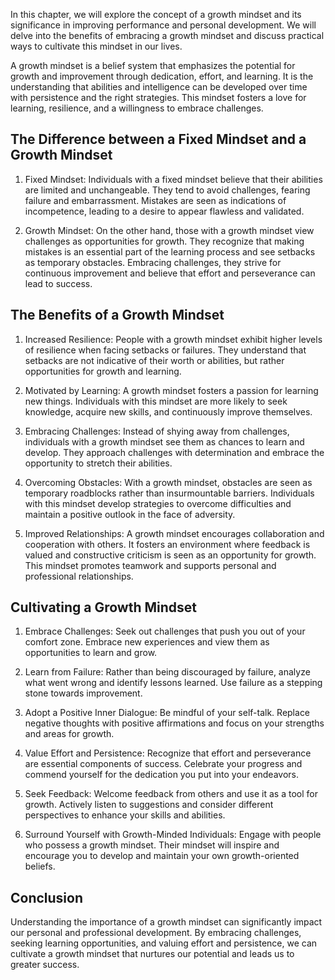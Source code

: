 
In this chapter, we will explore the concept of a growth mindset and its significance in improving performance and personal development. We will delve into the benefits of embracing a growth mindset and discuss practical ways to cultivate this mindset in our lives.

A growth mindset is a belief system that emphasizes the potential for growth and improvement through dedication, effort, and learning. It is the understanding that abilities and intelligence can be developed over time with persistence and the right strategies. This mindset fosters a love for learning, resilience, and a willingness to embrace challenges.

The Difference between a Fixed Mindset and a Growth Mindset
-----------------------------------------------------------

1. Fixed Mindset: Individuals with a fixed mindset believe that their abilities are limited and unchangeable. They tend to avoid challenges, fearing failure and embarrassment. Mistakes are seen as indications of incompetence, leading to a desire to appear flawless and validated.

2. Growth Mindset: On the other hand, those with a growth mindset view challenges as opportunities for growth. They recognize that making mistakes is an essential part of the learning process and see setbacks as temporary obstacles. Embracing challenges, they strive for continuous improvement and believe that effort and perseverance can lead to success.

The Benefits of a Growth Mindset
--------------------------------

1. Increased Resilience: People with a growth mindset exhibit higher levels of resilience when facing setbacks or failures. They understand that setbacks are not indicative of their worth or abilities, but rather opportunities for growth and learning.

2. Motivated by Learning: A growth mindset fosters a passion for learning new things. Individuals with this mindset are more likely to seek knowledge, acquire new skills, and continuously improve themselves.

3. Embracing Challenges: Instead of shying away from challenges, individuals with a growth mindset see them as chances to learn and develop. They approach challenges with determination and embrace the opportunity to stretch their abilities.

4. Overcoming Obstacles: With a growth mindset, obstacles are seen as temporary roadblocks rather than insurmountable barriers. Individuals with this mindset develop strategies to overcome difficulties and maintain a positive outlook in the face of adversity.

5. Improved Relationships: A growth mindset encourages collaboration and cooperation with others. It fosters an environment where feedback is valued and constructive criticism is seen as an opportunity for growth. This mindset promotes teamwork and supports personal and professional relationships.

Cultivating a Growth Mindset
----------------------------

1. Embrace Challenges: Seek out challenges that push you out of your comfort zone. Embrace new experiences and view them as opportunities to learn and grow.

2. Learn from Failure: Rather than being discouraged by failure, analyze what went wrong and identify lessons learned. Use failure as a stepping stone towards improvement.

3. Adopt a Positive Inner Dialogue: Be mindful of your self-talk. Replace negative thoughts with positive affirmations and focus on your strengths and areas for growth.

4. Value Effort and Persistence: Recognize that effort and perseverance are essential components of success. Celebrate your progress and commend yourself for the dedication you put into your endeavors.

5. Seek Feedback: Welcome feedback from others and use it as a tool for growth. Actively listen to suggestions and consider different perspectives to enhance your skills and abilities.

6. Surround Yourself with Growth-Minded Individuals: Engage with people who possess a growth mindset. Their mindset will inspire and encourage you to develop and maintain your own growth-oriented beliefs.

Conclusion
----------

Understanding the importance of a growth mindset can significantly impact our personal and professional development. By embracing challenges, seeking learning opportunities, and valuing effort and persistence, we can cultivate a growth mindset that nurtures our potential and leads us to greater success.
